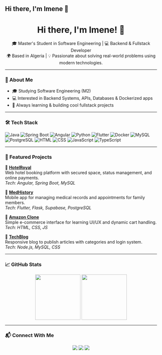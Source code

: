 ## Hi there, I'm Imene 👋

<h1 align="center">Hi there, I'm Imene! 👋</h1>

<p align="center">
🎓 Master's Student in Software Engineering | 💻 Backend & Fullstack Developer<br>
🌍 Based in Algeria | 💡 Passionate about solving real-world problems using modern technologies.
</p>

---

### 🧠 About Me

- 🎓 Studying Software Engineering (M2) 
- 💻 Interested in Backend Systems, APIs, Databases & Dockerized apps
- 🚀 Always learning & building cool fullstack projects

---

### 🛠️ Tech Stack

![Java](https://img.shields.io/badge/-Java-007396?style=flat-square&logo=java)
![Spring Boot](https://img.shields.io/badge/-SpringBoot-6DB33F?style=flat-square&logo=springboot)
![Angular](https://img.shields.io/badge/-Angular-DD0031?style=flat-square&logo=angular)
![Python](https://img.shields.io/badge/-Python-3776AB?style=flat-square&logo=python)
![Flutter](https://img.shields.io/badge/-Flutter-02569B?style=flat-square&logo=flutter)
![Docker](https://img.shields.io/badge/-Docker-2496ED?style=flat-square&logo=docker)
![MySQL](https://img.shields.io/badge/-MySQL-4479A1?style=flat-square&logo=mysql)
![PostgreSQL](https://img.shields.io/badge/-PostgreSQL-336791?style=flat-square&logo=postgresql)
![HTML](https://img.shields.io/badge/-HTML5-E34F26?style=flat-square&logo=html5)
![CSS](https://img.shields.io/badge/-CSS3-1572B6?style=flat-square&logo=css3)
![JavaScript](https://img.shields.io/badge/-JavaScript-F7DF1E?style=flat-square&logo=javascript)
![TypeScript](https://img.shields.io/badge/-TypeScript-3178C6?style=flat-square&logo=typescript)

---

### 📌 Featured Projects

🔹 **[HotelRoyal](https://github.com/Imene-Amirat/hotelroyal)**  
Web hotel booking platform with secured space, status management, and online payments.  
*Tech: Angular, Spring Boot, MySQL*

🔹 **[MedHistory](https://github.com/Imene-Amirat/medhistory)**  
Mobile app for managing medical records and appointments for family members.  
*Tech: Flutter, Flask, Supabase, PostgreSQL*

🔹 **[Amazon Clone](https://github.com/Imene-Amirat/amazon-clone)**  
Simple e-commerce interface for learning UI/UX and dynamic cart handling.  
*Tech: HTML, CSS, JS*

🔹 **[TechBlog](https://github.com/Imene-Amirat/techblog)**  
Responsive blog to publish articles with categories and login system.  
*Tech: Node.js, MySQL, CSS*

---

### 📈 GitHub Stats

<p align="center">
  <img src="https://github-readme-stats.vercel.app/api?username=Imene-Amirat&show_icons=true&theme=radical" height="150">
  <img src="https://github-readme-stats.vercel.app/api/top-langs/?username=Imene-Amirat&layout=compact&theme=radical" height="150">
</p>

---

### 📬 Connect With Me

<p align="center">
  <a href="mailto:imene2004.amirat@gmail.com"><img src="https://img.shields.io/badge/-Email-EA4335?style=flat-square&logo=gmail&logoColor=white"></a>
  <a href="https://linkedin.com/in/imene-amirat"><img src="https://img.shields.io/badge/-LinkedIn-0077B5?style=flat-square&logo=linkedin&logoColor=white"></a>
  <a href="https://github.com/Imene-Amirat"><img src="https://img.shields.io/badge/-GitHub-181717?style=flat-square&logo=github&logoColor=white"></a>
</p>
